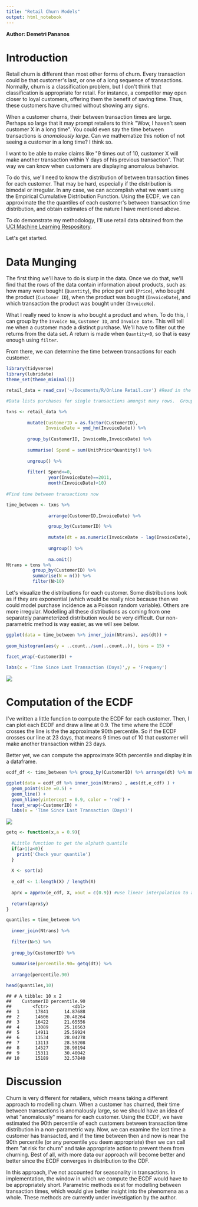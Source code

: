 ```yaml
---
title: "Retail Churn Models"
output: html_notebook
---
```

**Author: Demetri Pananos**




# Introduction

Retail churn is different than most other forms of churn.  Every transaction could be that customer's last, or one of a long sequence of transactions.  Normally, churn is a classification problem, but I don't think that classification is appropriate for retail.  For instance, a competitor may open closer to loyal customers, offering them the benefit of saving time.  Thus, these customers have churned without showing any signs.

When a customer churns, their between transaction times are large.  Perhaps so large that it may prompt retailers to think "Wow, I haven't seen customer X in a long time". You could even say the time between transactions is *anomalously large*.  Can we mathematize this notion of not seeing a customer in a long time?  I think so.

I want to be able to make claims like "9 times out of 10, customer X will make another transaction within Y days of his previous transaction".  That way we can know when customers are displaying anomalous behavior.

To do this, we'll need to know the distribution of between transaction times for each customer.  That may be hard, especially if the distribution is bimodal or irregular.  In any case, we can accomplish what we want using the Empirical Cumulative Distribution Function.  Using the ECDF, we can approximate the the quantiles of each customer's between transaction time distribution, and obtain estimates of the nature I have mentioned above.

To do demonstrate my methodology, I'll use retail data obtained from the [UCI Machine Learning Respository](http://archive.ics.uci.edu/ml/datasets/online+retail).  

Let's get started.


# Data Munging

The first thing we'll have to do is slurp in the data.  Once we do that, we'll find that the rows of the data contain information about products, such as: how many were bought (`Quantity`), the price per unit (`Price`), who bought the product (`Customer ID`), when the product was bought (`InvoiceDate`), and which transaction the product was bought under (`InvoiceNo`).

What I really need to know is who bought a product and when.  To do this, I can group by the `Invoice No`, `Customer ID`, and `Invoice Date`.  This will tell me when a customer made a distinct purchase.  We'll have to filter out the returns from the data set.  A return is made when `Quantity<0`, so that is easy enough using `filter`.

From there, we can determine the time between transactions for each customer.



```r
library(tidyverse)
library(lubridate)
theme_set(theme_minimal())

retail_data = read_csv('~/Documents/R/Online Retail.csv') #Read in the data

#Data lists purchases for single transactions amongst many rows.  Group them to see single txns

txns <- retail_data %>% 
  
        mutate(CustomerID = as.factor(CustomerID),
               InvoiceDate = ymd_hm(InvoiceDate)) %>% 
  
        group_by(CustomerID, InvoiceNo,InvoiceDate) %>% 
  
        summarise( Spend = sum(UnitPrice*Quantity)) %>% 
  
        ungroup() %>% 
  
        filter( Spend<=0,
                year(InvoiceDate)==2011,
                month(InvoiceDate)<10) 
        
#Find time between transactions now

time_between <- txns %>% 
  
                arrange(CustomerID,InvoiceDate) %>% 

                group_by(CustomerID) %>% 
    
                mutate(dt = as.numeric(InvoiceDate - lag(InvoiceDate), unit=  'days')) %>% 
          
                ungroup() %>% 
          
                na.omit()
Ntrans = txns %>% 
          group_by(CustomerID) %>% 
          summarise(N = n()) %>% 
          filter(N>10)
```
 
 
 Let's visualize the distributions for each customer.  Some distributions look as if they are exponential (which would be really nice because then we could model purchase incidence as a Poisson random variable).  Others are more irregular.  Modelling all these distributions as coming from one separately parameterized distribution would be very difficult.  Our non-parametric method is way easier, as we will see below.

```r
ggplot(data = time_between %>% inner_join(Ntrans), aes(dt)) + 
  
geom_histogram(aes(y = ..count../sum(..count..)), bins = 15) +

facet_wrap(~CustomerID) +
  
labs(x = 'Time Since Last Transaction (Days)',y = 'Frequeny')
```

![](figure/unnamed-chunk-2-1.png)

# Computation of the ECDF
 
I've written a little function to compute the ECDF for each customer.  Then, I can plot each ECDF and draw a line at 0.9.  The time where the ECDF crosses the line is the the approximate 90th percentile.  So if the ECDF crosses our line at 23 days, that means 9 times out of 10 that customer will make another transaction within 23 days.

Better yet, we can compute the approximate 90th percentile and display it in a dataframe.



```r
ecdf_df <- time_between %>% group_by(CustomerID) %>% arrange(dt) %>% mutate(e_cdf = 1:length(dt)/length(dt))

ggplot(data = ecdf_df %>% inner_join(Ntrans) , aes(dt,e_cdf) ) + 
  geom_point(size =0.5) +
  geom_line() + 
  geom_hline(yintercept = 0.9, color = 'red') + 
  facet_wrap(~CustomerID) +
  labs(x = 'Time Since Last Transaction (Days)')
```

![](figure/unnamed-chunk-3-1.png)


```r
getq <- function(x,a = 0.9){
  
  #Little function to get the alphath quantile
  if(a>1|a<0){
    print('Check your quantile')
  }
  
  X <- sort(x)
  
  e_cdf <- 1:length(X) / length(X)
  
  aprx = approx(e_cdf, X, xout = c(0.9)) #use linear interpolation to approx 90th percentile
  
  return(aprx$y)
}

quantiles = time_between %>% 
  
  inner_join(Ntrans) %>% 
  
  filter(N>5) %>% 
  
  group_by(CustomerID) %>% 
  
  summarise(percentile.90= getq(dt)) %>% 
  
  arrange(percentile.90)

head(quantiles,10)
```

```
## # A tibble: 10 x 2
##    CustomerID percentile.90
##        <fctr>         <dbl>
##  1      17841      14.87688
##  2      14606      20.48264
##  3      16422      21.65556
##  4      13089      25.16563
##  5      14911      25.59924
##  6      13534      28.04278
##  7      13113      28.59208
##  8      14527      28.98194
##  9      15311      30.40042
## 10      15189      32.57840
```


# Discussion

Churn is very different for retailers, which means taking a different approach to modelling churn.  When a customer has churned, their time between transactions is anomalously large, so we should have an idea of what "anomalously" means for each customer.  Using the ECDF, we have estimated the 90th percentile of each customers between transaction time distribution in a non-parametric way. Now, we can examine the last time a customer has transacted, and if the time between then and now is near the 90th percentile (or any percentile you deem appropriate) then we can call them "at risk for churn" and take appropriate action to prevent them from churning.  Best of all, with more data our approach will become better and better since the ECDF converges in distribution to the CDF.

In this approach, I've not accounted for seasonality in transactions.  In implementation, the window in which we compute the ECDF would have to be appropriately short.  Parametric methods exist for modelling between transaction times, which would give better insight into the phenomena as a whole.  These methods are currently under investigation by the author.
